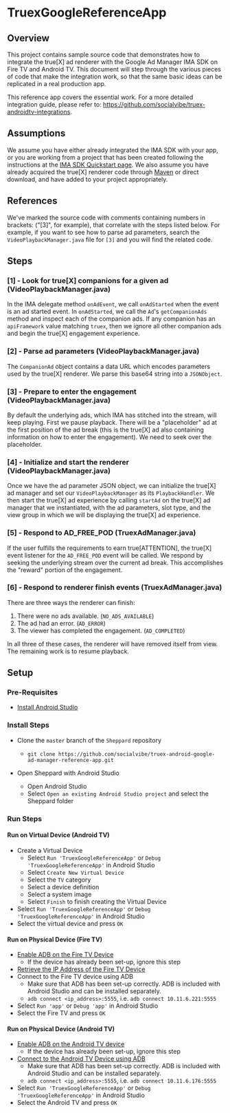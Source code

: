 # TruexGoogleReferenceApp

## Overview

This project contains sample source code that demonstrates how to integrate the true[X]
ad renderer with the Google Ad Manager IMA SDK on Fire TV and Android TV. This document
will step through the various pieces of code that make the integration work, so that
the same basic ideas can be replicated in a real production app.

This reference app covers the essential work. For a more detailed integration guide, please refer to: https://github.com/socialvibe/truex-androidtv-integrations.

## Assumptions

We assume you have either already integrated the IMA SDK with your app, or you are
working from a project that has been created following the instructions at the
[IMA SDK Quickstart page](https://developers.google.com/interactive-media-ads/docs/sdks/android/quickstart).
We also assume you have already acquired the true[X] renderer code through
[Maven](https://github.com/socialvibe/truex-tv-integrations) or direct download,
and have added to your project appropriately.

## References

We've marked the source code with comments containing numbers in brackets: ("[3]", for example),
that correlate with the steps listed below. For example, if you want to see how to parse ad 
parameters, search the `VideoPlaybackManager.java` file for `[3]` and you will find the related
code.

## Steps

### [1] - Look for true[X] companions for a given ad (VideoPlaybackManager.java)

In the IMA delegate method `onAdEvent`, we call `onAdStarted` when the event is an ad
started event. In `onAdStarted`, we call the `Ad`'s `getCompanionAds` method and inspect
each of the companion ads. If any companion has an `apiFramework` value matching `truex`,
then we ignore all other companion ads and begin the true[X] engagement experience.

### [2] - Parse ad parameters (VideoPlaybackManager.java)

The `CompanionAd` object contains a data URL which encodes parameters used by the true[X]
renderer. We parse this base64 string into a `JSONObject`.

### [3] - Prepare to enter the engagement (VideoPlaybackManager.java)

By default the underlying ads, which IMA has stitched into the stream, will keep playing.
First we pause playback. There will be a "placeholder" ad at the first position of the ad
break (this is the true[X] ad also containing information on how to enter the engagement).
We need to seek over the placeholder.

### [4] - Initialize and start the renderer (VideoPlaybackManager.java)

Once we have the ad parameter JSON object, we can initialize the true[X] ad manager and set
our `VideoPlaybackManager` as its `PlaybackHandler`. We then start the true[X] ad experience
by calling `startAd` on the true[X] ad manager that we instantiated, with the ad parameters,
slot type, and the view group in which we will be displaying the true[X] ad experience.

### [5] - Respond to AD_FREE_POD (TruexAdManager.java)

If the user fulfills the requirements to earn true[ATTENTION], the true[X] event listener for
the `AD_FREE_POD` event will be called. We respond by seeking the underlying stream over the
current ad break. This accomplishes the "reward" portion of the engagement.

### [6] - Respond to renderer finish events (TruexAdManager.java)

There are three ways the renderer can finish:

1. There were no ads available. (`NO_ADS_AVAILABLE`)
2. The ad had an error. (`AD_ERROR`)
3. The viewer has completed the engagement. (`AD_COMPLETED`)

In all three of these cases, the renderer will have removed itself from view.
The remaining work is to resume playback.

## Setup

### Pre-Requisites

* [Install Android Studio](https://developer.android.com/studio/)

### Install Steps

* Clone the `master` branch of the `Sheppard` repository
    * `git clone https://github.com/socialvibe/truex-android-google-ad-manager-reference-app.git`

* Open Sheppard with Android Studio
    * Open Android Studio
    * Select `Open an existing Android Studio project` and select the Sheppard folder


### Run Steps

#### Run on Virtual Device (Android TV)
* Create a Virtual Device
    * Select `Run 'TruexGoogleReferenceApp'` or `Debug 'TruexGoogleReferenceApp'` in Android Studio
    * Select `Create New Virtual Device`
    * Select the `TV` category
    * Select a device definition
    * Select a system image
    * Select `Finish` to finish creating the Virtual Device
* Select `Run 'TruexGoogleReferenceApp'` or `Debug 'TruexGoogleReferenceApp'` in Android Studio
* Select the virtual device and press `OK`

#### Run on Physical Device (Fire TV)
* [Enable ADB on the Fire TV Device](http://www.aftvnews.com/how-to-enable-adb-debugging-on-an-amazon-fire-tv-or-fire-tv-stick/)
    * If the device has already been set-up, ignore this step
* [Retrieve the IP Address of the Fire TV Device](http://www.aftvnews.com/how-to-determine-the-ip-address-of-an-amazon-fire-tv-or-fire-tv-stick/)
* Connect to the Fire TV device using ADB
    * Make sure that ADB has been set-up correctly. ADB is included with Android Studio and can be installed separately.
    * `adb connect <ip_address>:5555`, i.e. `adb connect 10.11.6.221:5555`
* Select `Run 'app'` or `Debug 'app'` in Android Studio
* Select the Fire TV and press `OK`

#### Run on Physical Device (Android TV)
* [Enable ADB on the Android TV device](https://developers.google.com/cast/docs/android_tv#setting-up)
    * If the device has already been set-up, ignore this step
* [Connect to the Android TV Device using ADB](https://developers.google.com/cast/docs/android_tv#adb-tcpip)
    * Make sure that ADB has been set-up correctly. ADB is included with Android Studio and can be installed separately.
    * `adb connect <ip_address>:5555`, i.e. `adb connect 10.11.6.176:5555`
* Select `Run 'TruexGoogleReferenceApp'` or `Debug 'TruexGoogleReferenceApp'` in Android Studio
* Select the Android TV and press `OK`
